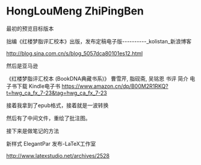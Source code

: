 # HongLouMeng ZhiPingBen

最初的预览目标版本

拙编《红楼梦脂评汇校本》出版，发布定稿电子版----------_kolistan_新浪博客 

 http://blog.sina.com.cn/s/blog_5057dca80101es12.html

然后是亚马逊

《红楼梦脂评汇校本 (BookDNA典藏书系)》 曹雪芹, 脂砚斋, 吴铭恩 书评 简介 电子书下载 Kindle电子书  https://www.amazon.cn/dp/B00M2R1RKQ?t=hwg_ca_fx_7-23&tag=hwg_ca_fx_7-23

接着我拿到了epub格式，接着就是一波转换

然后有了中间文件，重绘了批注图。

接下来是做笔记的方法

新样式 ElegantPar 发布-LaTeX工作室

  http://www.latexstudio.net/archives/2528
